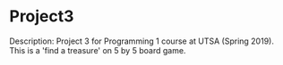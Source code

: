 # Project3
Description: 
Project 3 for Programming 1 course at UTSA (Spring 2019).
This is a 'find a treasure' on 5 by 5 board game.

